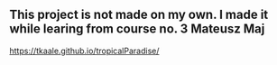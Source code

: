 ## This project is not made on my own. I made it while learing from course no. 3 Mateusz Maj

https://tkaale.github.io/tropicalParadise/



